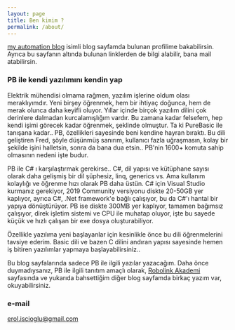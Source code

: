 ```yaml
---
layout: page
title: Ben kimim ?
permalink: /about/
---
```


[my automation blog](https://erolcum.blogspot.com) isimli blog sayfamda bulunan profilime bakabilirsin. Ayrıca bu sayfanın altında bulunan linklerden de bilgi alabilir, bana mail atabilirsin.

### PB ile kendi yazılımını kendin yap

Elektrik mühendisi olmama rağmen, yazılım işlerine oldum olası meraklıyımdır. Yeni birşey öğrenmek, hem bir ihtiyaç doğunca, hem de merak olunca daha keyifli oluyor. Yıllar içinde birçok yazılım dilini çok derinlere dalmadan kurcalamışlığım vardır. Bu zamana kadar felsefem, hep kendi işimi görecek kadar öğrenmek, şeklinde olmuştur. Ta ki PureBasic ile tanışana kadar.. PB, özellikleri sayesinde beni kendine hayran bıraktı. Bu dili geliştiren Fred, şöyle düşünmüş sanırım, kullanıcı fazla uğraşmasın, kolay bir şekilde işini halletsin, sonra da bana dua etsin.. PB'nin 1600+ komuta sahip olmasının nedeni işte budur.

PB ile C# ı karşılaştırmak gerekirse.. C#, dil yapısı ve kütüphane sayısı olarak daha gelişmiş bir dil şüphesiz, linq, generics vs. Ama kullanım kolaylığı ve öğrenme hızı olarak PB daha üstün. C# için Visual Studio kurmanız gerekiyor, 2019 Community versiyonu diskte 20-50GB yer kaplıyor, ayrıca C#, .Net framework'e bağlı çalışıyor, bu da C#'ı hantal bir yapıya dönüştürüyor. PB ise diskte 300MB yer kaplıyor, tamamen bağımsız çalışıyor, direk işletim sistemi ve CPU ile muhatap oluyor, işte bu sayede küçük ve hızlı çalışan bir exe dosya oluşturabiliyor.

Özellikle yazılıma yeni başlayanlar için kesinlikle önce bu dili öğrenmelerini tavsiye ederim. Basic dili ve bazen C dilini andıran yapısı sayesinde hemen iş bitiren yazılımlar yapmaya başlayabilirsiniz..

Bu blog sayfalarında sadece PB ile ilgili yazılar yazacağım. Daha önce duymadıysanız, PB ile ilgili tanıtım amaçlı olarak, [Robolink Akademi](https://akademi.robolinkmarket.com/purebasic-nedir) sayfasında ve yukarıda bahsettiğim diğer blog sayfamda birkaç yazım var, okuyabilirsiniz.

### e-mail

[erol.iscioglu@gmail.com](mailto:erol.iscioglu@gmail.com)
